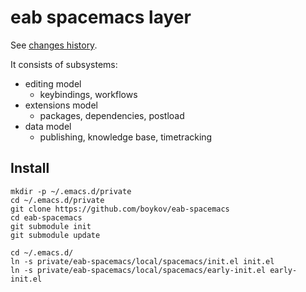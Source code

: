 # eab spacemacs layer

See [changes history](Changelog.md).

It consists of subsystems:

* editing model
  * keybindings, workflows
* extensions model
  * packages, dependencies, postload
* data model
  * publishing, knowledge base, timetracking

## Install

    mkdir -p ~/.emacs.d/private
    cd ~/.emacs.d/private
    git clone https://github.com/boykov/eab-spacemacs
    cd eab-spacemacs
    git submodule init
    git submodule update

    cd ~/.emacs.d/
    ln -s private/eab-spacemacs/local/spacemacs/init.el init.el
    ln -s private/eab-spacemacs/local/spacemacs/early-init.el early-init.el
